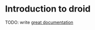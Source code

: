 # Introduction to droid

TODO: write [great documentation](http://jacobian.org/writing/what-to-write/)
